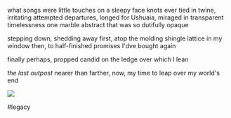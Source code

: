 what songs were little
touches on a sleepy face
knots ever tied in twine,
irritating attempted departures,
longed for Ushuaia,
miraged in transparent timelessness
one marble abstract that was so dutifully opaque

stepping down, shedding away
first,
atop the molding shingle lattice in my window
then,
to half-finished promises I'dve bought again

finally perhaps,
propped candid on the ledge
over which I lean

*the last outpost*
nearer than farther,
now,
my time to leap
over my world's end

![](what%20songs%20were%20little/6d64095bbc908d596a0772e185a49fee.jpeg)

#legacy